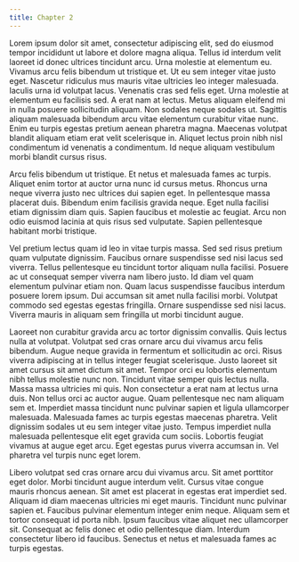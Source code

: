 ```yaml
---
title: Chapter 2
---
```


Lorem ipsum dolor sit amet, consectetur adipiscing elit, sed do eiusmod tempor incididunt ut labore et dolore magna aliqua. Tellus id interdum velit laoreet id donec ultrices tincidunt arcu. Urna molestie at elementum eu. Vivamus arcu felis bibendum ut tristique et. Ut eu sem integer vitae justo eget. Nascetur ridiculus mus mauris vitae ultricies leo integer malesuada. Iaculis urna id volutpat lacus. Venenatis cras sed felis eget. Urna molestie at elementum eu facilisis sed. A erat nam at lectus. Metus aliquam eleifend mi in nulla posuere sollicitudin aliquam. Non sodales neque sodales ut. Sagittis aliquam malesuada bibendum arcu vitae elementum curabitur vitae nunc. Enim eu turpis egestas pretium aenean pharetra magna. Maecenas volutpat blandit aliquam etiam erat velit scelerisque in. Aliquet lectus proin nibh nisl condimentum id venenatis a condimentum. Id neque aliquam vestibulum morbi blandit cursus risus.

Arcu felis bibendum ut tristique. Et netus et malesuada fames ac turpis. Aliquet enim tortor at auctor urna nunc id cursus metus. Rhoncus urna neque viverra justo nec ultrices dui sapien eget. In pellentesque massa placerat duis. Bibendum enim facilisis gravida neque. Eget nulla facilisi etiam dignissim diam quis. Sapien faucibus et molestie ac feugiat. Arcu non odio euismod lacinia at quis risus sed vulputate. Sapien pellentesque habitant morbi tristique.

Vel pretium lectus quam id leo in vitae turpis massa. Sed sed risus pretium quam vulputate dignissim. Faucibus ornare suspendisse sed nisi lacus sed viverra. Tellus pellentesque eu tincidunt tortor aliquam nulla facilisi. Posuere ac ut consequat semper viverra nam libero justo. Id diam vel quam elementum pulvinar etiam non. Quam lacus suspendisse faucibus interdum posuere lorem ipsum. Dui accumsan sit amet nulla facilisi morbi. Volutpat commodo sed egestas egestas fringilla. Ornare suspendisse sed nisi lacus. Viverra mauris in aliquam sem fringilla ut morbi tincidunt augue.

Laoreet non curabitur gravida arcu ac tortor dignissim convallis. Quis lectus nulla at volutpat. Volutpat sed cras ornare arcu dui vivamus arcu felis bibendum. Augue neque gravida in fermentum et sollicitudin ac orci. Risus viverra adipiscing at in tellus integer feugiat scelerisque. Justo laoreet sit amet cursus sit amet dictum sit amet. Tempor orci eu lobortis elementum nibh tellus molestie nunc non. Tincidunt vitae semper quis lectus nulla. Massa massa ultricies mi quis. Non consectetur a erat nam at lectus urna duis. Non tellus orci ac auctor augue. Quam pellentesque nec nam aliquam sem et. Imperdiet massa tincidunt nunc pulvinar sapien et ligula ullamcorper malesuada. Malesuada fames ac turpis egestas maecenas pharetra. Velit dignissim sodales ut eu sem integer vitae justo. Tempus imperdiet nulla malesuada pellentesque elit eget gravida cum sociis. Lobortis feugiat vivamus at augue eget arcu. Eget egestas purus viverra accumsan in. Vel pharetra vel turpis nunc eget lorem.

Libero volutpat sed cras ornare arcu dui vivamus arcu. Sit amet porttitor eget dolor. Morbi tincidunt augue interdum velit. Cursus vitae congue mauris rhoncus aenean. Sit amet est placerat in egestas erat imperdiet sed. Aliquam id diam maecenas ultricies mi eget mauris. Tincidunt nunc pulvinar sapien et. Faucibus pulvinar elementum integer enim neque. Aliquam sem et tortor consequat id porta nibh. Ipsum faucibus vitae aliquet nec ullamcorper sit. Consequat ac felis donec et odio pellentesque diam. Interdum consectetur libero id faucibus. Senectus et netus et malesuada fames ac turpis egestas.

